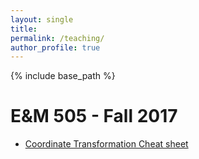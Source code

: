 ```yaml
---
layout: single
title: 
permalink: /teaching/
author_profile: true
---
```


{% include base_path %}

E&M 505 - Fall 2017
======

* [Coordinate Transformation Cheat sheet](https://www.ece.nus.edu.sg/stfpage/elehht/Teaching/EE5308R/Lecture%20Notes/Supplementary%20Notes/Coordinate_Transformation_Formula_Sheet.pdf) 


